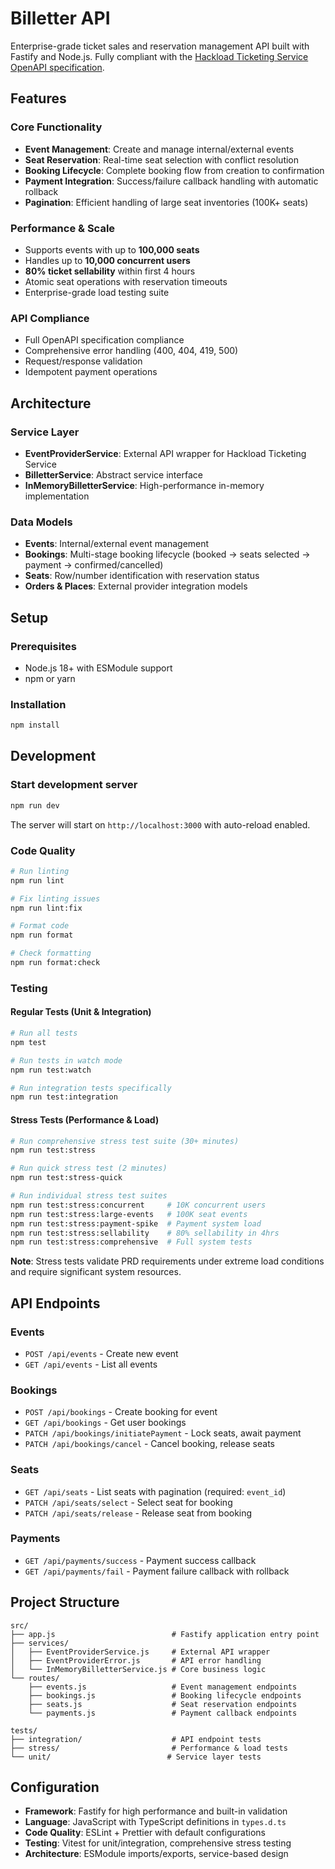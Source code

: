 # Billetter API

Enterprise-grade ticket sales and reservation management API built with Fastify and Node.js. Fully compliant with the [Hackload Ticketing Service OpenAPI specification](https://hub.hackload.kz/docs/Biletter-api.json).

## Features

### Core Functionality
- **Event Management**: Create and manage internal/external events
- **Seat Reservation**: Real-time seat selection with conflict resolution
- **Booking Lifecycle**: Complete booking flow from creation to confirmation
- **Payment Integration**: Success/failure callback handling with automatic rollback
- **Pagination**: Efficient handling of large seat inventories (100K+ seats)

### Performance & Scale
- Supports events with up to **100,000 seats**
- Handles up to **10,000 concurrent users**  
- **80% ticket sellability** within first 4 hours
- Atomic seat operations with reservation timeouts
- Enterprise-grade load testing suite

### API Compliance
- Full OpenAPI specification compliance
- Comprehensive error handling (400, 404, 419, 500)
- Request/response validation
- Idempotent payment operations

## Architecture

### Service Layer
- **EventProviderService**: External API wrapper for Hackload Ticketing Service
- **BilletterService**: Abstract service interface  
- **InMemoryBilletterService**: High-performance in-memory implementation

### Data Models
- **Events**: Internal/external event management
- **Bookings**: Multi-stage booking lifecycle (booked → seats selected → payment → confirmed/cancelled)
- **Seats**: Row/number identification with reservation status
- **Orders & Places**: External provider integration models

## Setup

### Prerequisites

- Node.js 18+ with ESModule support
- npm or yarn

### Installation

```bash
npm install
```

## Development

### Start development server

```bash
npm run dev
```

The server will start on `http://localhost:3000` with auto-reload enabled.

### Code Quality

```bash
# Run linting
npm run lint

# Fix linting issues
npm run lint:fix

# Format code
npm run format

# Check formatting
npm run format:check
```

### Testing

#### Regular Tests (Unit & Integration)

```bash
# Run all tests
npm test

# Run tests in watch mode
npm run test:watch

# Run integration tests specifically
npm run test:integration
```

#### Stress Tests (Performance & Load)

```bash
# Run comprehensive stress test suite (30+ minutes)
npm run test:stress

# Run quick stress test (2 minutes)
npm run test:stress-quick

# Run individual stress test suites
npm run test:stress:concurrent     # 10K concurrent users
npm run test:stress:large-events   # 100K seat events
npm run test:stress:payment-spike  # Payment system load
npm run test:stress:sellability    # 80% sellability in 4hrs
npm run test:stress:comprehensive  # Full system tests
```

**Note**: Stress tests validate PRD requirements under extreme load conditions and require significant system resources.

## API Endpoints

### Events
- `POST /api/events` - Create new event
- `GET /api/events` - List all events

### Bookings  
- `POST /api/bookings` - Create booking for event
- `GET /api/bookings` - Get user bookings
- `PATCH /api/bookings/initiatePayment` - Lock seats, await payment
- `PATCH /api/bookings/cancel` - Cancel booking, release seats

### Seats
- `GET /api/seats` - List seats with pagination (required: `event_id`)
- `PATCH /api/seats/select` - Select seat for booking
- `PATCH /api/seats/release` - Release seat from booking

### Payments
- `GET /api/payments/success` - Payment success callback
- `GET /api/payments/fail` - Payment failure callback with rollback

## Project Structure

```
src/
├── app.js                          # Fastify application entry point
├── services/
│   ├── EventProviderService.js     # External API wrapper
│   ├── EventProviderError.js       # API error handling
│   └── InMemoryBilletterService.js # Core business logic
└── routes/
    ├── events.js                   # Event management endpoints
    ├── bookings.js                 # Booking lifecycle endpoints
    ├── seats.js                    # Seat reservation endpoints
    └── payments.js                 # Payment callback endpoints

tests/
├── integration/                    # API endpoint tests
├── stress/                         # Performance & load tests
└── unit/                          # Service layer tests
```

## Configuration

- **Framework**: Fastify for high performance and built-in validation
- **Language**: JavaScript with TypeScript definitions in `types.d.ts`
- **Code Quality**: ESLint + Prettier with default configurations
- **Testing**: Vitest for unit/integration, comprehensive stress testing
- **Architecture**: ESModule imports/exports, service-based design
